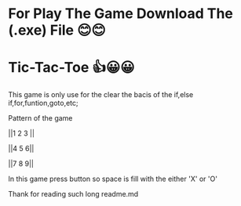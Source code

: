 
# For Play The Game Download The (.exe) File 😊😊

# Tic-Tac-Toe 👍😀😀
This game is only use for the clear the bacis of the if,else if,for,funtion,goto,etc;

Pattern of the game 

||1 2 3 ||

||4 5 6||

||7 8 9||

In this game press button so space is fill with the either 'X' or 'O' 

Thank for reading such long readme.md

